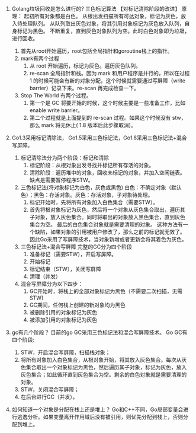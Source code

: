 1. Golang垃圾回收是怎么进行的? 
   三色标记算法 【对标记清除阶段的改进】
   原理： 起初所有对象都是白色。
         从根出发扫描所有可达对象，标记为灰色，放入待处理队列。
         从队列取出灰色对象，将其引用对象标记为灰色放入队列，自身标记为黑色。
         不断重复，直到灰色对象队列为空。此时白色对象即为垃圾，进行回收。 
   1. 首先从root开始遍历，root包括全局指针和goroutine栈上的指针。 
   2. mark有两个过程
      1. 从 root 开始遍历，标记为灰色。遍历灰色队列。 
      2. re-scan 全局指针和栈。因为 mark 和用户程序是并行的，所以在过程 1 的时候可能会有新的对象分配，这个时候就需要通过写屏障（write barrier）记录下来。re-scan 再完成检查一下。 
   3. Stop The World 有两个过程。
      1. 第一个是 GC 将要开始的时候，这个时候主要是一些准备工作，比如 enable write barrier。 
      2. 第二个过程就是上面提到的 re-scan 过程。如果这个时候没有 stw，那么 mark 将无休止( 1.8 版本后此步骤取消)。

2. Go1.3采用标记清除法， Go1.5采用三色标记法，Go1.8采用三色标记法+混合写屏障。
   1. 标记清除法分为两个阶段：标记和清除 
      1. 标记阶段：从根对象出发寻找并标记所有存活的对象。 
      2. 清除阶段：遍历堆中的对象，回收未标记的对象，并加入空闲链表。 
      缺点是需要暂停程序STW。
   2. 三色标记法(将对象标记为白色，灰色或黑色)
      白色：不确定对象（默认色）；黑色：存活对象。灰色：存活对象，子对象待处理。 
      1. 标记开始时，先将所有对象加入白色集合（需要STW）。 
      2. 首先将根对象标记为灰色，然后将一个对象从灰色集合取出，遍历其子对象，放入灰色集合。同时将取出的对象放入黑色集合，直到灰色集合为空。
         最后的白色集合对象就是需要清理的对象。 
      这种方法有一个缺陷，如果对象的引用被用户修改了，那么之前的标记就无效了。因此Go采用了写屏障技术，当对象新增或者更新会将其着色为灰色。
   3. 三色标记法+混合写屏障
      完整的GC分为四个阶段
      1. 准备标记（需要STW），开启写屏障。 
      2. 开始标记 
      3. 标记结束（STW），关闭写屏障 
      4. 清理（并发） 
   5. 混合写屏障分为以下四步：
      1. GC开始时，将栈上的全部对象标记为黑色（不需要二次扫描，无需STW)
      2. GC期间，任何栈上创建的新对象均为黑色 
      3. 被删除引用的对象标记为灰色 
      4. 被添加引用的对象标记为灰色
      

3. gc有几个阶段？ 
   目前的go GC采用三色标记法和混合写屏障技术。
   Go GC有四个阶段:
   1. STW，开启混合写屏障，扫描栈对象； 
   2. 将所有对象加入白色集合，从根对象开始，将其放入灰色集合。每次从灰色集合取出一个对象标记为黑色，然后遍历其子对象，标记为灰色，放入灰色集合；如此循环直到灰色集合为空。剩余的白色对象就是需要清理的对象。 
   3. STW，关闭混合写屏障； 
   4. 在后台进行GC（并发）。
4. 如何知道一个对象是分配在栈上还是堆上？
   Go和C++不同，Go局部变量会进行逃逸分析。如果变量离开作用域后没有被引用，则优先分配到栈上，否则分配到堆上。